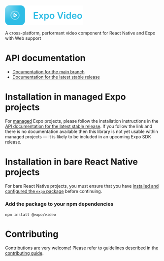 <p>
  <a href="https://docs.expo.dev/versions/unversioned/sdk/video/">
    <img
      src="../../.github/resources/expo-video.svg"
      alt="expo-video"
      height="64" />
  </a>
</p>

A cross-platform, performant video component for React Native and Expo with Web support

# API documentation

- [Documentation for the main branch](https://github.com/expo/expo/blob/main/docs/pages/versions/unversioned/sdk/video.md)
- [Documentation for the latest stable release](https://docs.expo.dev/versions/latest/sdk/video/)

# Installation in managed Expo projects

For [managed](https://docs.expo.dev/archive/managed-vs-bare/) Expo projects, please follow the installation instructions in the [API documentation for the latest stable release](#api-documentation). If you follow the link and there is no documentation available then this library is not yet usable within managed projects &mdash; it is likely to be included in an upcoming Expo SDK release.

# Installation in bare React Native projects

For bare React Native projects, you must ensure that you have [installed and configured the `expo` package](https://docs.expo.dev/bare/installing-expo-modules/) before continuing.

### Add the package to your npm dependencies

```
npm install @expo/video
```

# Contributing

Contributions are very welcome! Please refer to guidelines described in the [contributing guide]( https://github.com/expo/expo#contributing).
